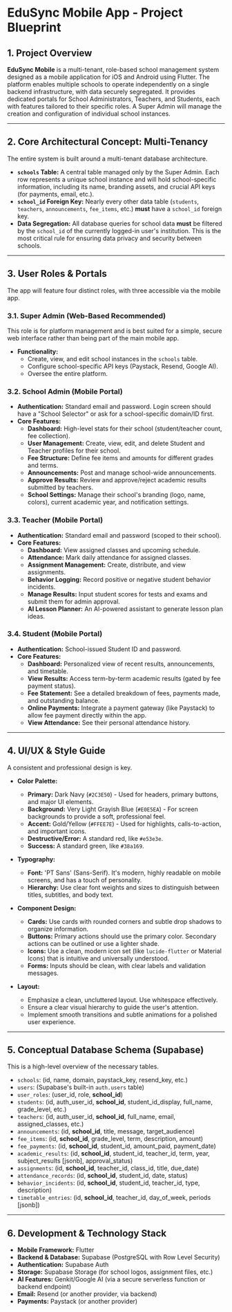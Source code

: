 
# EduSync Mobile App - Project Blueprint

## 1. Project Overview

**EduSync Mobile** is a multi-tenant, role-based school management system designed as a mobile application for iOS and Android using Flutter. The platform enables multiple schools to operate independently on a single backend infrastructure, with data securely segregated. It provides dedicated portals for School Administrators, Teachers, and Students, each with features tailored to their specific roles. A Super Admin will manage the creation and configuration of individual school instances.

---

## 2. Core Architectural Concept: Multi-Tenancy

The entire system is built around a multi-tenant database architecture.

-   **`schools` Table:** A central table managed only by the Super Admin. Each row represents a unique school instance and will hold school-specific information, including its name, branding assets, and crucial API keys (for payments, email, etc.).
-   **`school_id` Foreign Key:** Nearly every other data table (`students`, `teachers`, `announcements`, `fee_items`, etc.) **must** have a `school_id` foreign key.
-   **Data Segregation:** All database queries for school data **must** be filtered by the `school_id` of the currently logged-in user's institution. This is the most critical rule for ensuring data privacy and security between schools.

---

## 3. User Roles & Portals

The app will feature four distinct roles, with three accessible via the mobile app.

### 3.1. Super Admin (Web-Based Recommended)

This role is for platform management and is best suited for a simple, secure web interface rather than being part of the main mobile app.

-   **Functionality:**
    -   Create, view, and edit school instances in the `schools` table.
    -   Configure school-specific API keys (Paystack, Resend, Google AI).
    -   Oversee the entire platform.

### 3.2. School Admin (Mobile Portal)

-   **Authentication:** Standard email and password. Login screen should have a "School Selector" or ask for a school-specific domain/ID first.
-   **Core Features:**
    -   **Dashboard:** High-level stats for their school (student/teacher count, fee collection).
    -   **User Management:** Create, view, edit, and delete Student and Teacher profiles for their school.
    -   **Fee Structure:** Define fee items and amounts for different grades and terms.
    -   **Announcements:** Post and manage school-wide announcements.
    -   **Approve Results:** Review and approve/reject academic results submitted by teachers.
    -   **School Settings:** Manage their school's branding (logo, name, colors), current academic year, and notification settings.

### 3.3. Teacher (Mobile Portal)

-   **Authentication:** Standard email and password (scoped to their school).
-   **Core Features:**
    -   **Dashboard:** View assigned classes and upcoming schedule.
    -   **Attendance:** Mark daily attendance for assigned classes.
    -   **Assignment Management:** Create, distribute, and view assignments.
    -   **Behavior Logging:** Record positive or negative student behavior incidents.
    -   **Manage Results:** Input student scores for tests and exams and submit them for admin approval.
    -   **AI Lesson Planner:** An AI-powered assistant to generate lesson plan ideas.

### 3.4. Student (Mobile Portal)

-   **Authentication:** School-issued Student ID and password.
-   **Core Features:**
    -   **Dashboard:** Personalized view of recent results, announcements, and timetable.
    -   **View Results:** Access term-by-term academic results (gated by fee payment status).
    -   **Fee Statement:** See a detailed breakdown of fees, payments made, and outstanding balance.
    -   **Online Payments:** Integrate a payment gateway (like Paystack) to allow fee payment directly within the app.
    -   **View Attendance:** See their personal attendance history.

---

## 4. UI/UX & Style Guide

A consistent and professional design is key.

-   **Color Palette:**
    -   **Primary:** Dark Navy (`#2C3E50`) - Used for headers, primary buttons, and major UI elements.
    -   **Background:** Very Light Grayish Blue (`#E0E5EA`) - For screen backgrounds to provide a soft, professional feel.
    -   **Accent:** Gold/Yellow (`#FFEE7E`) - Used for highlights, calls-to-action, and important icons.
    -   **Destructive/Error:** A standard red, like `#e53e3e`.
    -   **Success:** A standard green, like `#38a169`.

-   **Typography:**
    -   **Font:** 'PT Sans' (Sans-Serif). It's modern, highly readable on mobile screens, and has a touch of personality.
    -   **Hierarchy:** Use clear font weights and sizes to distinguish between titles, subtitles, and body text.

-   **Component Design:**
    -   **Cards:** Use cards with rounded corners and subtle drop shadows to organize information.
    -   **Buttons:** Primary actions should use the primary color. Secondary actions can be outlined or use a lighter shade.
    -   **Icons:** Use a clean, modern icon set (like `lucide-flutter` or Material Icons) that is intuitive and universally understood.
    -   **Forms:** Inputs should be clean, with clear labels and validation messages.

-   **Layout:**
    -   Emphasize a clean, uncluttered layout. Use whitespace effectively.
    -   Ensure a clear visual hierarchy to guide the user's attention.
    -   Implement smooth transitions and subtle animations for a polished user experience.

---

## 5. Conceptual Database Schema (Supabase)

This is a high-level overview of the necessary tables.

-   `schools`: (id, name, domain, paystack_key, resend_key, etc.)
-   `users`: (Supabase's built-in `auth.users` table)
-   `user_roles`: (user_id, role, **school_id**)
-   `students`: (id, auth_user_id, **school_id**, student_id_display, full_name, grade_level, etc.)
-   `teachers`: (id, auth_user_id, **school_id**, full_name, email, assigned_classes, etc.)
-   `announcements`: (id, **school_id**, title, message, target_audience)
-   `fee_items`: (id, **school_id**, grade_level, term, description, amount)
-   `fee_payments`: (id, **school_id**, student_id, amount_paid, payment_date)
-   `academic_results`: (id, **school_id**, student_id, teacher_id, term, year, subject_results [jsonb], approval_status)
-   `assignments`: (id, **school_id**, teacher_id, class_id, title, due_date)
-   `attendance_records`: (id, **school_id**, student_id, date, status)
-   `behavior_incidents`: (id, **school_id**, student_id, teacher_id, type, description)
-   `timetable_entries`: (id, **school_id**, teacher_id, day_of_week, periods [jsonb])

---

## 6. Development & Technology Stack

-   **Mobile Framework:** Flutter
-   **Backend & Database:** Supabase (PostgreSQL with Row Level Security)
-   **Authentication:** Supabase Auth
-   **Storage:** Supabase Storage (for school logos, assignment files, etc.)
-   **AI Features:** Genkit/Google AI (via a secure serverless function or backend endpoint)
-   **Email:** Resend (or another provider, via backend)
-   **Payments:** Paystack (or another provider)

